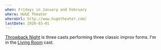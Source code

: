 ```yaml
---
when: Fridays in January and February
where: HUGE Theater
whereUrl: http://www.hugetheater.com/
lastDate: 2020-03-01
---
```

[Throwback Night][] is three casts performing three classic improv forms.
I'm in the [Living Room] cast.

[Throwback Night]: http://www.hugetheater.com/event/throwback-night/
[Living Room]: https://www.facebook.com/events/509065846631717/

